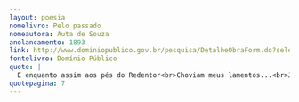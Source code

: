 ```yaml
---
layout: poesia
nomelivro: Pelo passado
nomeautora: Auta de Souza
anolancamento: 1893
link: http://www.dominiopublico.gov.br/pesquisa/DetalheObraForm.do?select_action=&co_obra=81952
fontelivro: Domínio Público
quote: |
  E enquanto assim aos pés do Redentor<br>Choviam meus lamentos...<br>Já no Templo de todo se extinguia<br>A luz dos círios bentos.
quotepagina: 7
---
```

